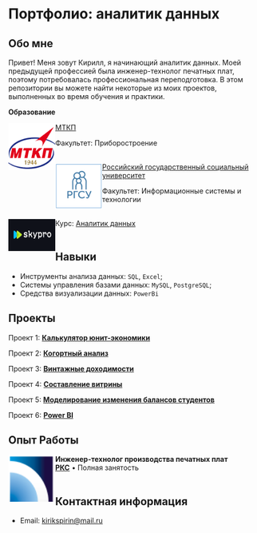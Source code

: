 # Портфолио: аналитик данных
## Обо мне
Привет! Меня зовут Кирилл, я начинающий аналитик данных. Моей предыдущей профессией была инженер-технолог печатных плат, поэтому потребовалась профессиональная переподготовка. В этом репозитории вы можете найти некоторые из моих проектов, выполненных во время обучения и практики.

**Образование**

[<img align="left" height="94px" width="94px" alt="KPN" src="https://github.com/SpirinKirill/Skills/blob/main/files/header1.png"/>](https://mtkp.bmstu.ru/)
[МТКП](https://mtkp.bmstu.ru/)

Факультет: Приборостроение
<br/>
<br/>

[<img align="left" height="94px" width="94px" alt="KPN" src="https://github.com/SpirinKirill/Skills/blob/main/files/%D0%A1%D0%BD%D0%B8%D0%BC%D0%BE%D0%BA.PNG?raw=true"/>](https://rgsu.net/)
[Российский государственный социальный университет](https://rgsu.net/)

Факультет: Информационные системы и технологии
<br/>
<br/>

[<img align="left" height="64px" width="94px" alt="KPN" src="https://github.com/SpirinKirill/Skills/blob/main/files/Sky.PNG?raw=true"/>](https://sky.pro/)

Курс: [Аналитик данных](https://sky.pro/) 
<br/>
<br/>

## Навыки
* Инструменты анализа данных: `SQL`, `Excel`;
* Системы управления базами данных: `MySQL`, `PostgreSQL`;
* Средства визуализации данных: `PowerBi`
## Проекты
Проект 1:
[**Калькулятор юнит-экономики**](https://github.com/SpirinKirill/Skills/tree/main/%D0%9F%D1%80%D0%BE%D0%B5%D0%BA%D1%82%201)

Проект 2:
[**Когортный анализ**](https://github.com/SpirinKirill/Skills/tree/main/%D0%9F%D1%80%D0%BE%D0%B5%D0%BA%D1%82%202)

Проект 3:
[**Винтажные доходимости**](https://github.com/SpirinKirill/Skills/tree/main/%D0%9F%D1%80%D0%BE%D0%B5%D0%BA%D1%82%203)

Проект 4:
[**Составление витрины**](https://github.com/SpirinKirill/Skills/tree/main/%D0%9F%D1%80%D0%BE%D0%B5%D0%BA%D1%82%204)

Проект 5:
[**Моделирование изменения балансов студентов**](https://github.com/SpirinKirill/Skills/tree/main/%D0%9F%D1%80%D0%BE%D0%B5%D0%BA%D1%82%205)

Проект 6: 
[**Power BI**](https://github.com/SpirinKirill/Skills/tree/main/Power%20BI)

## Опыт Работы 
[<img align="left" height="94px" width="94px" alt="KPN" src="https://github.com/SpirinKirill/Skills/blob/main/files/%D1%80%D0%BA%D1%81.PNG?raw=true"/>](https://russianspacesystems.ru/)
**Инженер-технолог производства печатных плат**  
[**РКС**](https://russianspacesystems.ru/) • Полная занятость
<br/>
<br/>

## Контактная информация
- Email: kirikspirin@mail.ru
